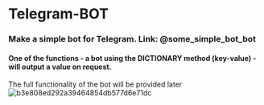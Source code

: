 # Telegram-BOT

### Make a simple bot for Telegram. Link: @some_simple_bot_bot

#### One of the functions - a bot using the DICTIONARY method (key-value) - will output a value on request.



The full functionality of the bot will be provided later
![b3e808ed292a39464854db577d6e71dc](https://user-images.githubusercontent.com/108606736/184423729-f54f5259-0a67-448b-b662-9fcf563dd68b.jpg)
